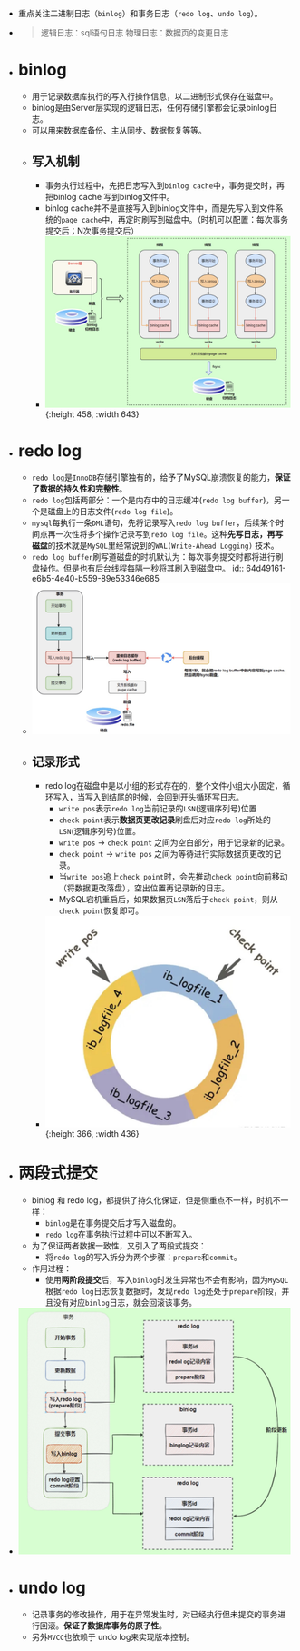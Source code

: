 - 重点关注二进制日志（`binlog`）和事务日志（`redo log`、`undo log`）。
- > 逻辑日志：sql语句日志
  > 物理日志：数据页的变更日志
- # binlog
	- 用于记录数据库执行的写入行操作信息，以二进制形式保存在磁盘中。
	- binlog是由Server层实现的逻辑日志，任何存储引擎都会记录binlog日志。
	- 可以用来数据库备份、主从同步、数据恢复等等。
	- ## 写入机制
		- 事务执行过程中，先把日志写入到`binlog cache`中，事务提交时，再把binlog cache 写到binlog文件中。
		- binlog cache并不是直接写入到binlog文件中，而是先写入到文件系统的`page cache`中，再定时刷写到磁盘中。（时机可以配置：每次事务提交后；N次事务提交后）
		- ![image.png](../assets/image_1691651396393_0.png){:height 458, :width 643}
- # redo log
	- `redo log`是`InnoDB`存储引擎独有的，给予了MySQL崩溃恢复的能力，**保证了数据的持久性和完整性**。
	- `redo log`包括两部分：一个是内存中的日志缓冲(`redo log buffer`)，另一个是磁盘上的日志文件(`redo log file`)。
	- `mysql`每执行一条`DML`语句，先将记录写入`redo log buffer`，后续某个时间点再一次性将多个操作记录写到`redo log file`。这种**先写日志，再写磁盘**的技术就是`MySQL`里经常说到的`WAL(Write-Ahead Logging)` 技术。
	- `redo log buffer`刷写道磁盘的时机默认为：每次事务提交时都将进行刷盘操作。但是也有后台线程每隔一秒将其刷入到磁盘中。
	  id:: 64d49161-e6b5-4e40-b559-89e53346e685
	- ![image.png](../assets/image_1691653720115_0.png)
	- ## 记录形式
		- redo log在磁盘中是以小组的形式存在的，整个文件小组大小固定，循环写入，当写入到结尾的时候，会回到开头循环写日志。
			- `write pos`表示`redo log`当前记录的`LSN`(逻辑序列号)位置
			- `check point`表示**数据页更改记录**刷盘后对应`redo log`所处的`LSN`(逻辑序列号)位置。
			- `write pos` -> `check point` 之间为空白部分，用于记录新的记录。
			- `check point` -> `write pos` 之间为等待进行实际数据页更改的记录。
			- 当`write pos`追上`check point`时，会先推动`check point`向前移动（将数据更改落盘），空出位置再记录新的日志。
			- MySQL宕机重启后，如果数据页`LSN`落后于`check point`，则从`check point`恢复即可。
		- ![image.png](../assets/image_1691653012964_0.png){:height 366, :width 436}
- # 两段式提交
	- binlog 和 redo log，都提供了持久化保证，但是侧重点不一样，时机不一样：
		- `binlog`是在事务提交后才写入磁盘的。
		- `redo log`在事务执行过程中可以不断写入。
	- 为了保证两者数据一致性，又引入了两段式提交：
		- 将`redo log`的写入拆分为两个步骤：`prepare`和`commit`。
	- 作用过程：
		- 使用**两阶段提交**后，写入`binlog`时发生异常也不会有影响，因为`MySQL`根据`redo log`日志恢复数据时，发现`redo log`还处于`prepare`阶段，并且没有对应`binlog`日志，就会回滚该事务。
- ![image.png](../assets/image_1691654187255_0.png)
- # undo log
	- 记录事务的修改操作，用于在异常发生时，对已经执行但未提交的事务进行回滚。**保证了数据库事务的原子性**。
	- 另外`MVCC`也依赖于 undo log来实现版本控制。